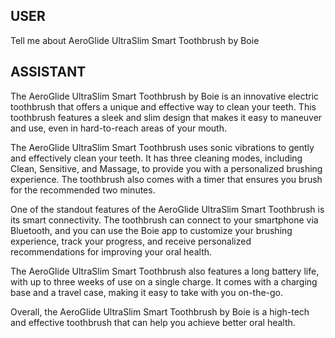 ## USER
Tell me about AeroGlide UltraSlim Smart Toothbrush by Boie

## ASSISTANT
The AeroGlide UltraSlim Smart Toothbrush by Boie is an innovative electric toothbrush that offers a unique and effective way to clean your teeth. This toothbrush features a sleek and slim design that makes it easy to maneuver and use, even in hard-to-reach areas of your mouth.

The AeroGlide UltraSlim Smart Toothbrush uses sonic vibrations to gently and effectively clean your teeth. It has three cleaning modes, including Clean, Sensitive, and Massage, to provide you with a personalized brushing experience. The toothbrush also comes with a timer that ensures you brush for the recommended two minutes.

One of the standout features of the AeroGlide UltraSlim Smart Toothbrush is its smart connectivity. The toothbrush can connect to your smartphone via Bluetooth, and you can use the Boie app to customize your brushing experience, track your progress, and receive personalized recommendations for improving your oral health.

The AeroGlide UltraSlim Smart Toothbrush also features a long battery life, with up to three weeks of use on a single charge. It comes with a charging base and a travel case, making it easy to take with you on-the-go.

Overall, the AeroGlide UltraSlim Smart Toothbrush by Boie is a high-tech and effective toothbrush that can help you achieve better oral health.